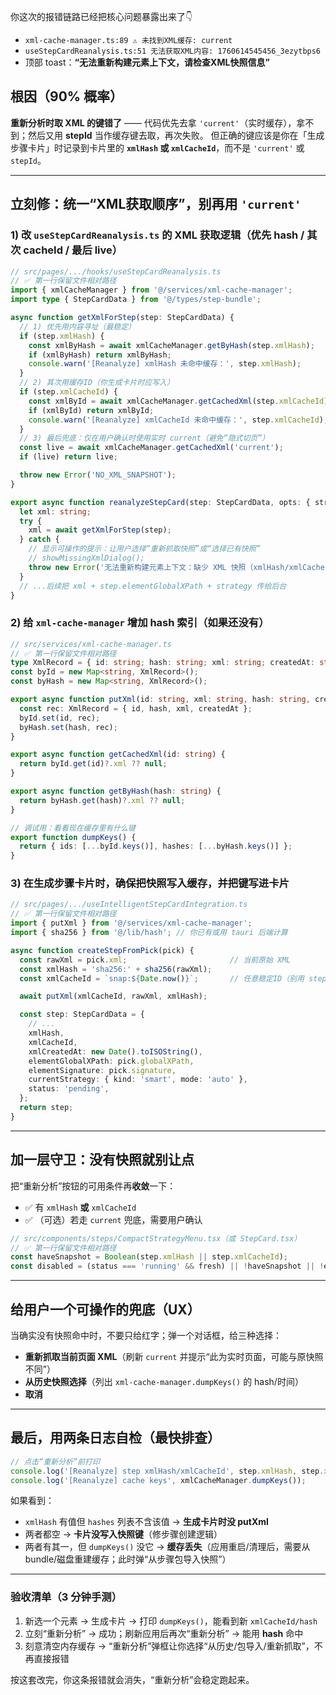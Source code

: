 你这次的报错链路已经把核心问题暴露出来了👇

* `xml-cache-manager.ts:89 ⚠️ 未找到XML缓存: current`
* `useStepCardReanalysis.ts:51 无法获取XML内容: 1760614545456_3ezytbps6`
* 顶部 toast：**“无法重新构建元素上下文，请检查XML快照信息”**

## 根因（90% 概率）

**重新分析时取 XML 的键错了** —— 代码优先去拿 `'current'`（实时缓存），拿不到；然后又用 **stepId** 当作缓存键去取，再次失败。
但正确的键应该是你在「生成步骤卡片」时记录到卡片里的 **`xmlHash` 或 `xmlCacheId`**，而不是 `'current'` 或 `stepId`。

---

## 立刻修：统一“XML获取顺序”，别再用 `'current'`

### 1) 改 `useStepCardReanalysis.ts` 的 XML 获取逻辑（优先 hash / 其次 cacheId / 最后 live）

```ts
// src/pages/.../hooks/useStepCardReanalysis.ts
// ✅ 第一行保留文件相对路径
import { xmlCacheManager } from '@/services/xml-cache-manager';
import type { StepCardData } from '@/types/step-bundle';

async function getXmlForStep(step: StepCardData) {
  // 1) 优先用内容寻址（最稳定）
  if (step.xmlHash) {
    const xmlByHash = await xmlCacheManager.getByHash(step.xmlHash);
    if (xmlByHash) return xmlByHash;
    console.warn('[Reanalyze] xmlHash 未命中缓存：', step.xmlHash);
  }
  // 2) 其次用缓存ID（你生成卡片时应写入）
  if (step.xmlCacheId) {
    const xmlById = await xmlCacheManager.getCachedXml(step.xmlCacheId);
    if (xmlById) return xmlById;
    console.warn('[Reanalyze] xmlCacheId 未命中缓存：', step.xmlCacheId);
  }
  // 3) 最后兜底：仅在用户确认时使用实时 current（避免“隐式切页”）
  const live = await xmlCacheManager.getCachedXml('current');
  if (live) return live;

  throw new Error('NO_XML_SNAPSHOT');
}

export async function reanalyzeStepCard(step: StepCardData, opts: { strategy: any }) {
  let xml: string;
  try {
    xml = await getXmlForStep(step);
  } catch {
    // 显示可操作的提示：让用户选择“重新抓取快照”或“选择已有快照”
    // showMissingXmlDialog();
    throw new Error('无法重新构建元素上下文：缺少 XML 快照（xmlHash/xmlCacheId 均未命中，且无 current）');
  }
  // ...后续把 xml + step.elementGlobalXPath + strategy 传给后台
}
```

### 2) 给 `xml-cache-manager` 增加 **hash 索引**（如果还没有）

```ts
// src/services/xml-cache-manager.ts
// ✅ 第一行保留文件相对路径
type XmlRecord = { id: string; hash: string; xml: string; createdAt: string };
const byId = new Map<string, XmlRecord>();
const byHash = new Map<string, XmlRecord>();

export async function putXml(id: string, xml: string, hash: string, createdAt = new Date().toISOString()) {
  const rec: XmlRecord = { id, hash, xml, createdAt };
  byId.set(id, rec);
  byHash.set(hash, rec);
}

export async function getCachedXml(id: string) {
  return byId.get(id)?.xml ?? null;
}

export async function getByHash(hash: string) {
  return byHash.get(hash)?.xml ?? null;
}

// 调试用：看看现在缓存里有什么键
export function dumpKeys() {
  return { ids: [...byId.keys()], hashes: [...byHash.keys()] };
}
```

### 3) 在**生成步骤卡片**时，确保把快照写入缓存，并把键写进卡片

```ts
// src/pages/.../useIntelligentStepCardIntegration.ts
// ✅ 第一行保留文件相对路径
import { putXml } from '@/services/xml-cache-manager';
import { sha256 } from '@/lib/hash'; // 你已有或用 tauri 后端计算

async function createStepFromPick(pick) {
  const rawXml = pick.xml;                       // 当前原始 XML
  const xmlHash = 'sha256:' + sha256(rawXml);
  const xmlCacheId = `snap:${Date.now()}`;       // 任意稳定ID（别用 stepId）

  await putXml(xmlCacheId, rawXml, xmlHash);

  const step: StepCardData = {
    // ...
    xmlHash,
    xmlCacheId,
    xmlCreatedAt: new Date().toISOString(),
    elementGlobalXPath: pick.globalXPath,
    elementSignature: pick.signature,
    currentStrategy: { kind: 'smart', mode: 'auto' },
    status: 'pending',
  };
  return step;
}
```

---

## 加一层守卫：没有快照就别让点

把“重新分析”按钮的可用条件再**收敛**一下：

* ✅ 有 `xmlHash` **或** `xmlCacheId`
* ✅ （可选）若走 `current` 兜底，需要用户确认

```ts
// src/components/steps/CompactStrategyMenu.tsx（或 StepCard.tsx）
// ✅ 第一行保留文件相对路径
const haveSnapshot = Boolean(step.xmlHash || step.xmlCacheId);
const disabled = (status === 'running' && fresh) || !haveSnapshot || !elementGlobalXPath || !backendHealthy;
```

---

## 给用户一个可操作的兜底（UX）

当确实没有快照命中时，不要只给红字；弹一个对话框，给三种选择：

* **重新抓取当前页面 XML**（刷新 `current` 并提示“此为实时页面，可能与原快照不同”）
* **从历史快照选择**（列出 `xml-cache-manager.dumpKeys()` 的 hash/时间）
* **取消**

---

## 最后，用两条日志自检（最快排查）

```ts
// 点击“重新分析”前打印
console.log('[Reanalyze] step xmlHash/xmlCacheId', step.xmlHash, step.xmlCacheId);
console.log('[Reanalyze] cache keys', xmlCacheManager.dumpKeys());
```

如果看到：

* `xmlHash` 有值但 `hashes` 列表不含该值 → **生成卡片时没 putXml**
* 两者都空 → **卡片没写入快照键**（修步骤创建逻辑）
* 两者有其一，但 `dumpKeys()` 没它 → **缓存丢失**（应用重启/清理后，需要从 bundle/磁盘重建缓存；此时弹“从步骤包导入快照”）

---

### 验收清单（3 分钟手测）

1. 新选一个元素 → 生成卡片 → 打印 `dumpKeys()`，能看到新 `xmlCacheId/hash`
2. 立刻“重新分析” → 成功；刷新应用后再次“重新分析” → 能用 **hash** 命中
3. 刻意清空内存缓存 → “重新分析”弹框让你选择“从历史/包导入/重新抓取”，不再直接报错

按这套改完，你这条报错就会消失，“重新分析”会稳定跑起来。
